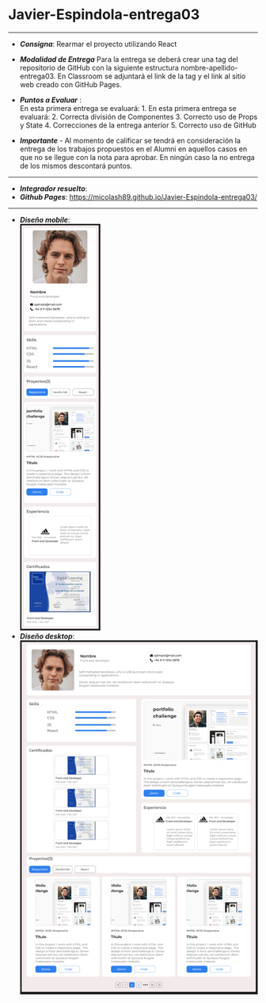 # Javier-Espindola-entrega03

---

- **_Consigna_**: Rearmar el proyecto utilizando React

- **_Modalidad de Entrega_**
  Para la entrega se deberá crear una tag del repositorio de GitHub con la siguiente estructura nombre-apellido-entrega03.
  En Classroom se adjuntará el link de la tag y el link al sitio web creado con GitHub Pages.

- **_Puntos a Evaluar_** :
  <br> En esta primera entrega se evaluará: 1. En esta primera entrega se evaluará: 2. Correcta división de Componentes 3. Correcto uso de Props y State 4. Correcciones de la entrega anterior 5. Correcto uso de GitHub
- **_Importante_** - Al momento de calificar se tendrá en consideración la entrega de los trabajos propuestos en el Alumni en aquellos casos en que no se llegue con la nota para aprobar. En ningún caso la no entrega de los mismos descontará puntos.

---

- **_Integrador resuelto_**:
- **_Github Pages_**: https://micolash89.github.io/Javier-Espindola-entrega03/

---

- **_Diseño mobile_**:
  </br>
  <img src ="src/images/mobile.PNG">
- **_Diseño desktop_**:
  </br>
  <img src ="src/images/desktop.PNG">
